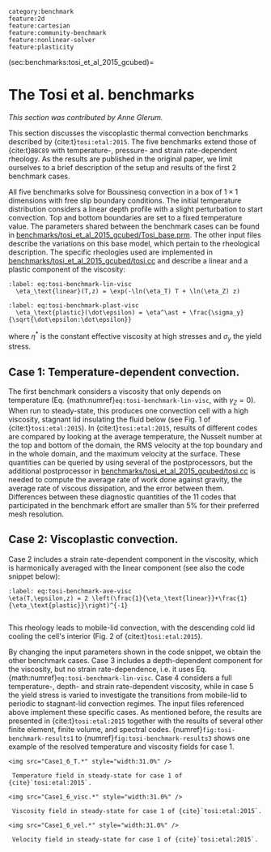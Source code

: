 ```{tags}
category:benchmark
feature:2d
feature:cartesian
feature:community-benchmark
feature:nonlinear-solver
feature:plasticity
```

(sec:benchmarks:tosi_et_al_2015_gcubed)=
# The Tosi et al.&nbsp;benchmarks

*This section was contributed by Anne Glerum.*

This section discusses the viscoplastic thermal convection benchmarks
described by {cite:t}`tosi:etal:2015`. The five benchmarks extend
those of {cite:t}`BBC89` with temperature-,
pressure- and strain rate-dependent rheology. As the results are published in
the original paper, we limit ourselves to a brief description of the setup and
results of the first 2 benchmark cases.

All five benchmarks solve for Boussinesq convection in a box of $1 \times 1$
dimensions with free slip boundary conditions. The initial temperature
distribution considers a linear depth profile with a slight perturbation to
start convection. Top and bottom boundaries are set to a fixed temperature
value. The parameters shared between the benchmark cases can be found in
[benchmarks/tosi_et_al_2015_gcubed/Tosi_base.prm](https://www.github.com/geodynamics/aspect/blob/main/benchmarks/tosi_et_al_2015_gcubed/Tosi_base.prm). The other input files
describe the variations on this base model, which pertain to the rheological
description. The specific rheologies used are implemented in
[benchmarks/tosi_et_al_2015_gcubed/tosi.cc](https://www.github.com/geodynamics/aspect/blob/main/benchmarks/tosi_et_al_2015_gcubed/tosi.cc) and describe a linear and a
plastic component of the viscosity:
```{math}
:label: eq:tosi-benchmark-lin-visc
  \eta_\text{linear}(T,z) = \exp(-\ln(\eta_T) T + \ln(\eta_Z) z)
```
```{math}
:label: eq:tosi-benchmark-plast-visc
  \eta_\text{plastic}(\dot\epsilon) = \eta^\ast + \frac{\sigma_y}{\sqrt{\dot\epsilon:\dot\epsilon}}
```
where $\eta^\ast$ is the
constant effective viscosity at high stresses and $\sigma_y$ the yield stress.

## Case 1: Temperature-dependent convection.

The first benchmark considers a viscosity that only depends on temperature
(Eq. {math:numref}`eq:tosi-benchmark-lin-visc`, with $\gamma_Z=0$). When run to
steady-state, this produces one convection cell with a high viscosity,
stagnant lid insulating the fluid below (see Fig. 1 of {cite:t}`tosi:etal:2015`). In
{cite:t}`tosi:etal:2015`, results of different codes are compared by looking at the
average temperature, the Nusselt number at the top and bottom of the domain,
the RMS velocity at the top boundary and in the whole domain, and the maximum
velocity at the surface. These quantities can be queried by using several of
the postprocessors, but the additional postprocessor in
[benchmarks/tosi_et_al_2015_gcubed/tosi.cc](https://www.github.com/geodynamics/aspect/blob/main/benchmarks/tosi_et_al_2015_gcubed/tosi.cc) is needed to compute the average
rate of work done against gravity, the average rate of viscous dissipation,
and the error between them. Differences between these diagnostic quantities of
the 11 codes that participated in the benchmark effort are smaller than 5% for
their preferred mesh resolution.

## Case 2: Viscoplastic convection.

Case 2 includes a strain rate-dependent component in the viscosity, which is
harmonically averaged with the linear component (see also the code snippet
below):

```{math}
:label: eq:tosi-benchmark-ave-visc
\eta(T,\epsilon,z) = 2 \left(\frac{1}{\eta_\text{linear}}+\frac{1}{\eta_\text{plastic}}\right)^{-1}
```

```{literalinclude} tosi_benchmark_2.prm
```

This rheology leads to mobile-lid convection, with the descending cold lid
cooling the cell's interior (Fig. 2 of {cite:t}`tosi:etal:2015`).

By changing the input parameters shown in the code snippet, we obtain the
other benchmark cases. Case 3 includes a depth-dependent component for the
viscosity, but no strain rate-dependence, i.e. it uses Eq. {math:numref}`eq:tosi-benchmark-lin-visc`. Case 4 considers a full temperature-,
depth- and strain rate-dependent viscosity, while in case 5 the yield stress
is varied to investigate the transitions from mobile-lid to periodic to
stagnant-lid convection regimes. The input files referenced above implement
these specific cases. As mentioned before, the results are presented in {cite:t}`tosi:etal:2015` together with the results of several other finite element, finite
volume, and spectral codes. {numref}`fig:tosi-benchmark-results1` to {numref}`fig:tosi-benchmark-results3` shows one example of the
resolved temperature and viscosity fields for case 1.


```{figure-md} fig:tosi-benchmark-results1
<img src="Case1_6_T.*" style="width:31.0%" />

 Temperature field in steady-state for case 1 of {cite}`tosi:etal:2015`.
```

```{figure-md} fig:tosi-benchmark-results2
<img src="Case1_6_visc.*" style="width:31.0%" />

 Viscosity field in steady-state for case 1 of {cite}`tosi:etal:2015`.
```

```{figure-md} fig:tosi-benchmark-results3
<img src="Case1_6_vel.*" style="width:31.0%" />

 Velocity field in steady-state for case 1 of {cite}`tosi:etal:2015`.
```
